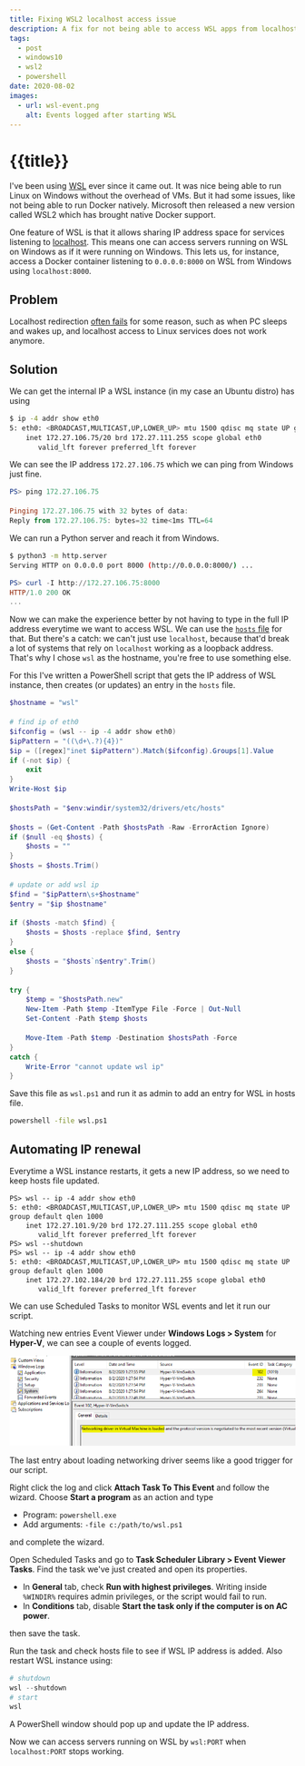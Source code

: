 ```yaml
---
title: Fixing WSL2 localhost access issue
description: A fix for not being able to access WSL apps from localhost
tags:
  - post
  - windows10
  - wsl2
  - powershell
date: 2020-08-02
images:
  - url: wsl-event.png
    alt: Events logged after starting WSL
---
```

# {{title}}

I've been using [WSL][wsl] ever since it came out. It was nice being able to run Linux on Windows without the overhead of VMs. But it had some issues, like not being able to run Docker natively. Microsoft then released a new version called WSL2 which has brought native Docker support. 

One feature of WSL is that it allows sharing IP address space for services listening to [localhost][localhost]. This means one can access servers running on WSL on Windows as if it were running on Windows. This lets us, for instance, access a Docker container listening to `0.0.0.0:8000` on WSL from Windows using `localhost:8000`.

## Problem 

Localhost redirection [often fails][issues] for some reason, such as when PC sleeps and wakes up, and localhost access to Linux services does not work anymore.

## Solution

We can get the internal IP a WSL instance (in my case an Ubuntu distro) has using 

```bash
$ ip -4 addr show eth0
5: eth0: <BROADCAST,MULTICAST,UP,LOWER_UP> mtu 1500 qdisc mq state UP group default qlen 1000
    inet 172.27.106.75/20 brd 172.27.111.255 scope global eth0
       valid_lft forever preferred_lft forever
```

We can see the IP address `172.27.106.75` which we can ping from Windows just fine.

```powershell
PS> ping 172.27.106.75

Pinging 172.27.106.75 with 32 bytes of data:
Reply from 172.27.106.75: bytes=32 time<1ms TTL=64
```

We can run a Python server and reach it from Windows.

```bash
$ python3 -m http.server
Serving HTTP on 0.0.0.0 port 8000 (http://0.0.0.0:8000/) ...
```

```powershell
PS> curl -I http://172.27.106.75:8000
HTTP/1.0 200 OK
...
```

Now we can make the experience better by not having to type in the full IP address everytime we want to access WSL. We can use the [`hosts` file][hosts] for that. But there's a catch: we can't just use `localhost`, because that'd break a lot of systems that rely on `localhost` working as a loopback address. That's why I chose `wsl` as the hostname, you're free to use something else.

For this I've written a PowerShell script that gets the IP address of WSL instance, then creates (or updates) an entry in the `hosts` file.


```powershell
$hostname = "wsl"

# find ip of eth0
$ifconfig = (wsl -- ip -4 addr show eth0)
$ipPattern = "((\d+\.?){4})"
$ip = ([regex]"inet $ipPattern").Match($ifconfig).Groups[1].Value
if (-not $ip) {
    exit
}
Write-Host $ip

$hostsPath = "$env:windir/system32/drivers/etc/hosts"

$hosts = (Get-Content -Path $hostsPath -Raw -ErrorAction Ignore)
if ($null -eq $hosts) {
    $hosts = ""
}
$hosts = $hosts.Trim()

# update or add wsl ip
$find = "$ipPattern\s+$hostname"
$entry = "$ip $hostname"

if ($hosts -match $find) {
    $hosts = $hosts -replace $find, $entry
}
else {
    $hosts = "$hosts`n$entry".Trim()
}

try {
    $temp = "$hostsPath.new"
    New-Item -Path $temp -ItemType File -Force | Out-Null
    Set-Content -Path $temp $hosts

    Move-Item -Path $temp -Destination $hostsPath -Force
}
catch {
    Write-Error "cannot update wsl ip"
}
```

Save this file as `wsl.ps1` and run it as admin to add an entry for WSL in hosts file.

```cmd
powershell -file wsl.ps1
```


## Automating IP renewal

Everytime a WSL instance restarts, it gets a new IP address, so we need to keep hosts file updated.


```powershell;lines=3,8
PS> wsl -- ip -4 addr show eth0
5: eth0: <BROADCAST,MULTICAST,UP,LOWER_UP> mtu 1500 qdisc mq state UP group default qlen 1000
    inet 172.27.101.9/20 brd 172.27.111.255 scope global eth0
       valid_lft forever preferred_lft forever
PS> wsl --shutdown
PS> wsl -- ip -4 addr show eth0
5: eth0: <BROADCAST,MULTICAST,UP,LOWER_UP> mtu 1500 qdisc mq state UP group default qlen 1000
    inet 172.27.102.184/20 brd 172.27.111.255 scope global eth0
       valid_lft forever preferred_lft forever
```

We can use Scheduled Tasks to monitor WSL events and let it run our script.

Watching new entries Event Viewer under **Windows Logs > System** for **Hyper-V**, we can see a couple of events logged. 

![](wsl-event.png)

The last entry about loading networking driver seems like a good trigger for our script.

Right click the log and click **Attach Task To This Event** and follow the wizard. Choose **Start a program** as an action and type 

- Program: `powershell.exe`
- Add arguments: `-file c:/path/to/wsl.ps1`

and complete the wizard.

Open Scheduled Tasks and go to **Task Scheduler Library > Event Viewer Tasks**. Find the task we've just created and open its properties.

- In **General** tab, check **Run with highest privileges**. Writing inside `%WINDIR%` requires admin privileges, or the script would fail to run.
- In **Conditions** tab, disable **Start the task only if the computer is on AC power**.

then save the task.

Run the task and check hosts file to see if WSL IP address is added. Also restart WSL instance using:

```powershell
# shutdown
wsl --shutdown
# start
wsl
```
A PowerShell window should pop up and update the IP address.

Now we can access servers running on WSL by `wsl:PORT` when `localhost:PORT` stops working.



[wsl]: https://docs.microsoft.com/en-us/windows/wsl/
[localhost]: https://docs.microsoft.com/en-us/windows/wsl/faq#how-do-i-access-a-port-from-wsl-in-windows
[issues]: https://github.com/microsoft/WSL/issues?q=is%3Aissue+is%3Aopen+localhost
[hosts]: https://en.wikipedia.org/wiki/Hosts_(file)
